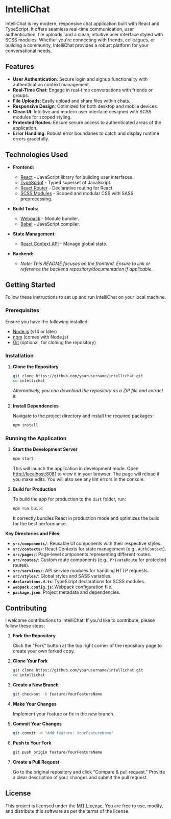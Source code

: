 # IntelliChat

IntelliChat is my modern, responsive chat application built with React and TypeScript. It offers seamless real-time communication, user authentication, file uploads, and a clean, intuitive user interface styled with SCSS modules. Whether you're connecting with friends, colleagues, or building a community, IntelliChat provides a robust platform for your conversational needs.

## Features

- **User Authentication**: Secure login and signup functionality with authentication context management.
- **Real-Time Chat**: Engage in real-time conversations with friends or groups.
- **File Uploads**: Easily upload and share files within chats.
- **Responsive Design**: Optimized for both desktop and mobile devices.
- **Clean UI**: Intuitive and modern user interface designed with SCSS modules for scoped styling.
- **Protected Routes**: Ensure secure access to authenticated areas of the application.
- **Error Handling**: Robust error boundaries to catch and display runtime errors gracefully.

## Technologies Used

- **Frontend:**
  - [React](https://reactjs.org/) - JavaScript library for building user interfaces.
  - [TypeScript](https://www.typescriptlang.org/) - Typed superset of JavaScript.
  - [React Router](https://reactrouter.com/) - Declarative routing for React.
  - [SCSS Modules](https://github.com/css-modules/css-modules) - Scoped and modular CSS with SASS preprocessing.

- **Build Tools:**
  - [Webpack](https://webpack.js.org/) - Module bundler.
  - [Babel](https://babeljs.io/) - JavaScript compiler.

- **State Management:**
  - [React Context API](https://reactjs.org/docs/context.html) - Manage global state.

- **Backend:**
  - *Note: This README focuses on the frontend. Ensure to link or reference the backend repository/documentation if applicable.*

## Getting Started

Follow these instructions to set up and run IntelliChat on your local machine.

### Prerequisites

Ensure you have the following installed:

- [Node.js](https://nodejs.org/) (v14 or later)
- [npm](https://www.npmjs.com/) (comes with Node.js)
- [Git](https://git-scm.com/) (optional, for cloning the repository)

### Installation

1. **Clone the Repository**

   ```bash
   git clone https://github.com/yourusername/intellichat.git
   cd intellichat
   ```

   *Alternatively, you can download the repository as a ZIP file and extract it.*

2. **Install Dependencies**

   Navigate to the project directory and install the required packages:

   ```bash
   npm install
   ```

### Running the Application

1. **Start the Development Server**

   ```bash
   npm start
   ```

   This will launch the application in development mode. Open [http://localhost:8081](http://localhost:8081) to view it in your browser. The page will reload if you make edits. You will also see any lint errors in the console.

2. **Build for Production**

   To build the app for production to the `dist` folder, run:

   ```bash
   npm run build
   ```

   It correctly bundles React in production mode and optimizes the build for the best performance.



**Key Directories and Files:**

- **`src/components/`**: Reusable UI components with their respective styles.
- **`src/contexts/`**: React Contexts for state management (e.g., `AuthContext`).
- **`src/pages/`**: Page-level components representing different routes.
- **`src/routes/`**: Custom route components (e.g., `PrivateRoute` for protected routes).
- **`src/services/`**: API service modules for handling HTTP requests.
- **`src/styles/`**: Global styles and SASS variables.
- **`declarations.d.ts`**: TypeScript declarations for SCSS modules.
- **`webpack.config.js`**: Webpack configuration file.
- **`package.json`**: Project metadata and dependencies.

## Contributing

I welcome contributions to IntelliChat! If you'd like to contribute, please follow these steps:

1. **Fork the Repository**

   Click the "Fork" button at the top right corner of the repository page to create your own forked copy.

2. **Clone Your Fork**

   ```bash
   git clone https://github.com/yourusername/intellichat.git
   cd intellichat
   ```

3. **Create a New Branch**

   ```bash
   git checkout -b feature/YourFeatureName
   ```

4. **Make Your Changes**

   Implement your feature or fix in the new branch.

5. **Commit Your Changes**

   ```bash
   git commit -m "Add feature: YourFeatureName"
   ```

6. **Push to Your Fork**

   ```bash
   git push origin feature/YourFeatureName
   ```

7. **Create a Pull Request**

   Go to the original repository and click "Compare & pull request." Provide a clear description of your changes and submit the pull request.

## License

This project is licensed under the [MIT License](LICENSE). You are free to use, modify, and distribute this software as per the terms of the license.
